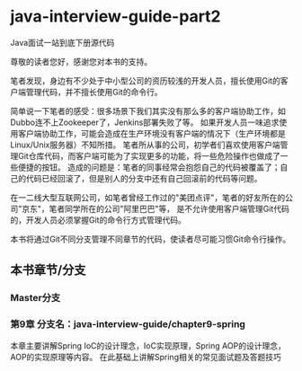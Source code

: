 # java-interview-guide-part2
Java面试一站到底下册源代码

尊敬的读者您好，感谢您对本书的支持。

笔者发现，身边有不少处于中小型公司的资历较浅的开发人员，擅长使用Git的客户端管理代码，并不擅长使用Git的命令行。

简单说一下笔者的感受：很多场景下我们其实没有那么多的客户端协助工作，如Dubbo连不上Zookeeper了，Jenkins部署失败了等。
如果开发人员一味追求使用客户端协助工作，可能会造成在生产环境没有客户端的情况下（生产环境都是Linux/Unix服务器）不知所措。
笔者所从事的公司，初学者们喜欢使用客户端管理Git仓库代码，而客户端可能为了实现更多的功能，将一些危险操作也做成了一些便捷的按钮。
造成的问题是：笔者的同事经常会抱怨自己的代码被覆盖了；自己的代码已经回滚了，但是别人的分支中还有自己回滚前的代码等问题。

在一二线大型互联网公司，如笔者曾经工作过的"美团点评"，笔者的好友所在的公司"京东"，笔者同学所在的公司"阿里巴巴"等，
是不允许使用客户端管理Git代码的，开发人员必须掌握Git的命令行方式管理代码。

本书将通过Git不同分支管理不同章节的代码，使读者尽可能习惯Git命令行操作。

## 本书章节/分支

### Master分支

### 第9章 分支名：java-interview-guide/chapter9-spring
本章主要讲解Spring IoC的设计理念，IoC实现原理，Spring AOP的设计理念，AOP的实现原理等内容。
在此基础上讲解Spring相关的常见面试题及答题技巧
